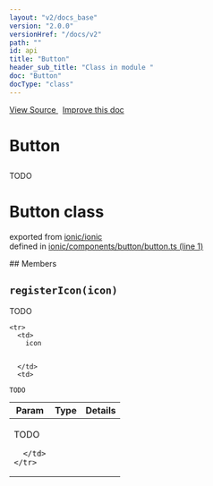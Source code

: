 ```yaml
---
layout: "v2/docs_base"
version: "2.0.0"
versionHref: "/docs/v2"
path: ""
id: api
title: "Button"
header_sub_title: "Class in module "
doc: "Button"
docType: "class"
---
```



<div class="improve-docs">
  <a href='http://github.com/driftyco/ionic2/tree/master/ionic/components/button/button.ts#L0'>
    View Source
  </a>
  &nbsp;
  <a href='http://github.com/driftyco/ionic2/edit/master/ionic/components/button/button.ts#L0'>
    Improve this doc
  </a>
</div>




<h1 class="api-title">

  Button



</h1>





<p>TODO</p>


<h1 class="class export">Button <span class="type">class</span></h1>
<p class="module">exported from <a href='undefined'>ionic/ionic</a><br/>
defined in <a href="https://github.com/driftyco/ionic2/tree/master/ionic/components/button/button.ts#L1-L30">ionic/components/button/button.ts (line 1)</a>
</p>
## Members

<div id="registerIcon"></div>
<h2>
  <code>registerIcon(icon)</code>

</h2>

TODO



<table class="table" style="margin:0;">
  <thead>
    <tr>
      <th>Param</th>
      <th>Type</th>
      <th>Details</th>
    </tr>
  </thead>
  <tbody>
    
    <tr>
      <td>
        icon
        
        
      </td>
      <td>
        
  <code>TODO</code>
      </td>
      <td>
        <p>TODO</p>

        
      </td>
    </tr>
    
  </tbody>
</table>









